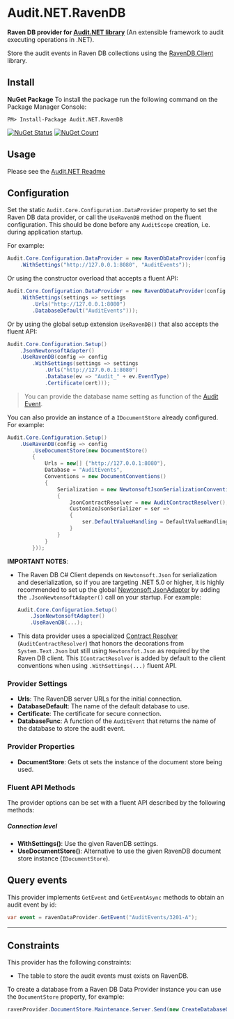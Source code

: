 # Audit.NET.RavenDB
**Raven DB provider for [Audit.NET library](https://github.com/thepirat000/Audit.NET)** (An extensible framework to audit executing operations in .NET).

Store the audit events in Raven DB collections using the [RavenDB.Client](https://www.nuget.org/packages/RavenDB.Client/) library.

## Install

**NuGet Package** 
To install the package run the following command on the Package Manager Console:

```
PM> Install-Package Audit.NET.RavenDB
```

[![NuGet Status](https://img.shields.io/nuget/v/Audit.NET.RavenDB.svg?style=flat)](https://www.nuget.org/packages/Audit.NET.RavenDB/)
[![NuGet Count](https://img.shields.io/nuget/dt/Audit.NET.RavenDB.svg)](https://www.nuget.org/packages/Audit.NET.RavenDB/)

## Usage
Please see the [Audit.NET Readme](https://github.com/thepirat000/Audit.NET#usage)

## Configuration
Set the static `Audit.Core.Configuration.DataProvider` property to set the Raven DB data provider, or call the `UseRavenDB` 
method on the fluent configuration. This should be done before any `AuditScope` creation, i.e. during application startup.

For example:

```c#
Audit.Core.Configuration.DataProvider = new RavenDbDataProvider(config => config
    .WithSettings("http://127.0.0.1:8080", "AuditEvents"));
```

Or using the constructor overload that accepts a fluent API:

```c#
Audit.Core.Configuration.DataProvider = new RavenDbDataProvider(config => config
    .WithSettings(settings => settings
        .Urls("http://127.0.0.1:8080")
        .DatabaseDefault("AuditEvents")));
```

Or by using the global setup extension `UseRavenDB()` that also accepts the fluent API:

```c#
Audit.Core.Configuration.Setup()
    .JsonNewtonsoftAdapter()
    .UseRavenDB(config => config
        .WithSettings(settings => settings
            .Urls("http://127.0.0.1:8080")
            .Database(ev => "Audit_" + ev.EventType)
            .Certificate(cert)));
```

> You can provide the database name setting as function of the [Audit Event](https://github.com/thepirat000/Audit.NET#usage).

You can also provide an instance of a `IDocumentStore` already configured. For example:

```c#
Audit.Core.Configuration.Setup()
    .UseRavenDB(config => config
        .UseDocumentStore(new DocumentStore()
        {
            Urls = new[] {"http://127.0.0.1:8080"},
            Database = "AuditEvents",
            Conventions = new DocumentConventions()
            {
                Serialization = new NewtonsoftJsonSerializationConventions()
                {
                    JsonContractResolver = new AuditContractResolver(),
                    CustomizeJsonSerializer = ser =>
                    {
                        ser.DefaultValueHandling = DefaultValueHandling.Ignore;
                    }
                }
            }
        }));
```

**IMPORTANT NOTES**: 

- The Raven DB C# Client depends on `Newtonsoft.Json` for serialization and deserialization, so if you are 
targeting .NET 5.0 or higher, it is highly recommended to set up the global [Newtonsoft JsonAdapter](https://github.com/thepirat000/Audit.NET#custom-serialization-mechanism) 
by adding the `.JsonNewtonsoftAdapter()` call on your startup. For example:

    ```c#
    Audit.Core.Configuration.Setup()
        .JsonNewtonsoftAdapter()
        .UseRavenDB(...);
    ```

- This data provider uses a specialized [Contract Resolver](https://www.newtonsoft.com/json/help/html/contractresolver.htm) (`AuditContractResolver`) that honors the decorations from `System.Text.Json` but still using 
`Newtonsfot.Json` as required by the Raven DB client.
This `IContractResolver` is added by default to the client conventions when using `.WithSettings(...)` fluent API.

### Provider Settings

- **Urls**: The RavenDB server URLs for the initial connection. 
- **DatabaseDefault**: The name of the default database to use.
- **Certificate**: The certificate for secure connection.
- **DatabaseFunc**: A function of the `AuditEvent` that returns the name of the database to store the audit event.

### Provider Properties
- **DocumentStore**: Gets ot sets the instance of the document store being used.

### Fluent API Methods

The provider options can be set with a fluent API described by the following methods:

##### Connection level
- **WithSettings()**: Use the given RavenDB settings.
- **UseDocumentStore()**: Alternative to use the given RavenDB document store instance (`IDocumentStore`).

## Query events

This provider implements `GetEvent` and `GetEventAsync` methods to obtain an audit event by id:

```c#
var event = ravenDataProvider.GetEvent("AuditEvents/3201-A");
```

--------

## Constraints

This provider has the following constraints:

- The table to store the audit events must exists on RavenDB. 

To create a database from a Raven DB Data Provider instance you can use the `DocumentStore` property, for example:

```c#
ravenProvider.DocumentStore.Maintenance.Server.Send(new CreateDatabaseOperation(new DatabaseRecord("AuditEvents")));
```
